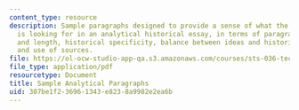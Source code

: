 ```yaml
---
content_type: resource
description: Sample paragraphs designed to provide a sense of what the instructor
  is looking for in an analytical historical essay, in terms of paragraph structure
  and length, historical specificity, balance between ideas and historical details,
  and use of sources.
file: https://ol-ocw-studio-app-qa.s3.amazonaws.com/courses/sts-036-technology-and-nature-in-american-history-spring-2008/307be1f236961343e8238a9982e2ea6b_sample_analytica.pdf
file_type: application/pdf
resourcetype: Document
title: Sample Analytical Paragraphs
uid: 307be1f2-3696-1343-e823-8a9982e2ea6b
---
```

